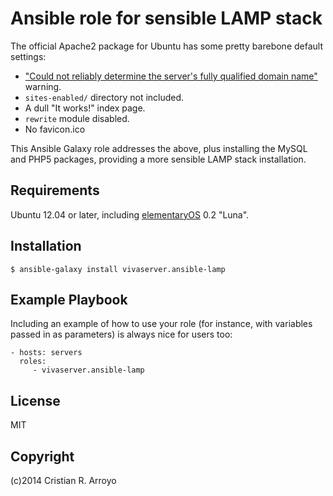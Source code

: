 # Ansible role for sensible LAMP stack

The official Apache2 package for Ubuntu has some pretty barebone default settings:

- ["Could not reliably determine the server's fully qualified domain name"][bug] warning.
- `sites-enabled/` directory not included.
- A dull "It works!" index page.
- `rewrite` module disabled.
- No favicon.ico

This Ansible Galaxy role addresses the above, plus installing the MySQL and PHP5 packages, providing a more sensible LAMP stack installation.

## Requirements

Ubuntu 12.04 or later, including [elementaryOS][eos] 0.2 "Luna".

## Installation

    $ ansible-galaxy install vivaserver.ansible-lamp 

## Example Playbook

Including an example of how to use your role (for instance, with variables passed in as parameters) is always nice for users too:

    - hosts: servers
      roles:
         - vivaserver.ansible-lamp

## License

MIT

## Copyright

(c)2014 Cristian R. Arroyo

[bug]: http://askubuntu.com/questions/256013/could-not-reliably-determine-the-servers-fully-qualified-domain-name
[eos]: http://elementaryos.org
